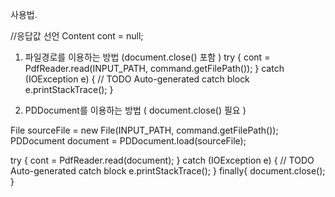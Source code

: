 사용법.

//응답값 선언 
Content cont = null;

1) 파일경로를 이용하는 방법  (document.close() 포함 )
try {
	cont = PdfReader.read(INPUT_PATH, command.getFilePath());
} catch (IOException e) {
	// TODO Auto-generated catch block
	e.printStackTrace();
}

2) PDDocument를 이용하는 방법 ( document.close() 필요 )

File sourceFile = new File(INPUT_PATH, command.getFilePath());
PDDocument document = PDDocument.load(sourceFile);

try {
	cont = PdfReader.read(document);
} catch (IOException e) {
	// TODO Auto-generated catch block
	e.printStackTrace();
} finally{
    document.close();
}
